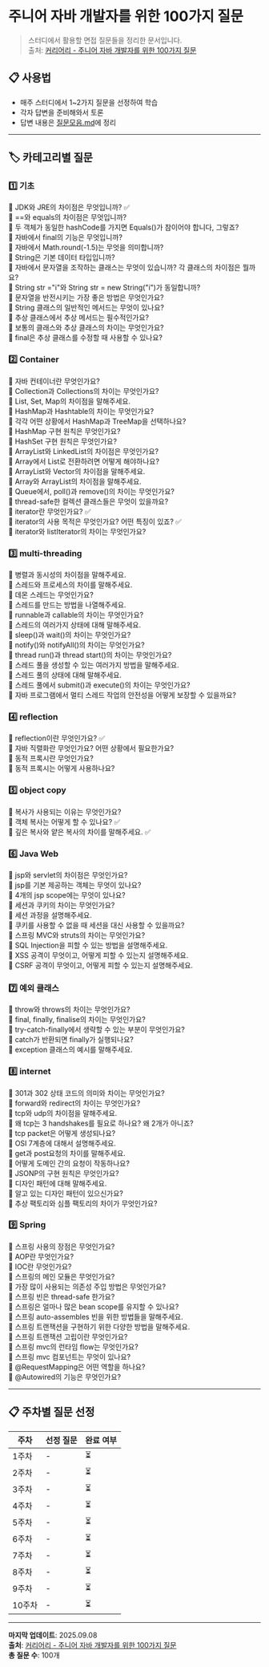 # 주니어 자바 개발자를 위한 100가지 질문

> 스터디에서 활용할 면접 질문들을 정리한 문서입니다.  
> 출처: [커리어리 - 주니어 자바 개발자를 위한 100가지 질문](https://careerly.co.kr/comments/83898)

## 📋 사용법

- 매주 스터디에서 1~2가지 질문을 선정하여 학습
- 각자 답변을 준비해와서 토론
- 답변 내용은 [질문모음.md](./질문모음.md)에 정리

---

## 🏷️ 카테고리별 질문

### 1️⃣ 기초

📌 JDK와 JRE의 차이점은 무엇입니까? ✅
<br/>📌 ==와 equals의 차이점은 무엇입니까?
<br/>📌 두 객체가 동일한 hashCode를 가지면 Equals()가 참이어야 합니다, 그렇죠?
<br/>📌 자바에서 final의 기능은 무엇입니까?
<br/>📌 자바에서 Math.round(-1.5)는 무엇을 의미합니까? 
<br/>📌 String은 기본 데이터 타입입니까?
<br/>📌 자바에서 문자열을 조작하는 클래스는 무엇이 있습니까? 각 클래스의 차이점은 뭘까요?
<br/>📌 String str ="i"와 String str = new String("i")가 동일합니까?
<br/>📌 문자열을 반전시키는 가장 좋은 방법은 무엇인가요?
<br/>📌 String 클래스의 일반적인 메서드는 무엇이 있나요?
<br/>📌 추상 클래스에서 추상 메서드는 필수적인가요?
<br/>📌 보통의 클래스와 추상 클래스의 차이는 무엇인가요?
<br/>📌 final은 추상 클래스를 수정할 때 사용할 수 있나요?

### 2️⃣ Container

📌 자바 컨테이너란 무엇인가요?
<br/>📌 Collection과 Collections의 차이는 무엇인가요?
<br/>📌 List, Set, Map의 차이점을 말해주세요.
<br/>📌 HashMap과 Hashtable의 차이는 무엇인가요?
<br/>📌 각각 어떤 상황에서 HashMap과 TreeMap을 선택하나요?
<br/>📌 HashMap 구현 원칙은 무엇인가요?
<br/>📌 HashSet 구현 원칙은 무엇인가요?
<br/>📌 ArrayList와 LinkedList의 차이점은 무엇인가요?
<br/>📌 Array에서 List로 전환하려면 어떻게 해야하나요?
<br/>📌 ArrayList와 Vector의 차이점을 말해주세요.
<br/>📌 Array와 ArrayList의 차이점을 말해주세요.
<br/>📌 Queue에서, poll()과 remove()의 차이는 무엇인가요?
<br/>📌 thread-safe한 컬렉션 클래스들은 무엇이 있을까요?
<br/>📌 iterator란 무엇인가요? ✅
<br/>📌 iterator의 사용 목적은 무엇인가요? 어떤 특징이 있죠? ✅
<br/>📌 iterator와 listIterator의 차이는 무엇인가요?

### 3️⃣ multi-threading

📌 병렬과 동시성의 차이점을 말해주세요.
<br/>📌 스레드와 프로세스의 차이를 말해주세요.
<br/>📌 데몬 스레드는 무엇인가요?
<br/>📌 스레드를 만드는 방법을 나열해주세요.
<br/>📌 runnable과 callable의 차이는 무엇인가요?
<br/>📌 스레드의 여러가지 상태에 대해 말해주세요.
<br/>📌 sleep()과 wait()의 차이는 무엇인가요?
<br/>📌 notify()와 notifyAll()의 차이는 무엇인가요?
<br/>📌 thread run()과 thread start()의 차이는 무엇인가요?
<br/>📌 스레드 풀을 생성할 수 있는 여러가지 방법을 말해주세요.
<br/>📌 스레드 풀의 상태에 대해 말해주세요.
<br/>📌 스레드 풀에서 submit()과 execute()의 차이는 무엇인가요?
<br/>📌 자바 프로그램에서 멀티 스레드 작업의 안전성을 어떻게 보장할 수 있을까요?

### 4️⃣ reflection

📌 reflection이란 무엇인가요? ✅
<br/>📌 자바 직렬화란 무엇인가요? 어떤 상황에서 필요한가요?
<br/>📌 동적 프록시란 무엇인가요?
<br/>📌 동적 프록시는 어떻게 사용하나요?

### 5️⃣ object copy

📌 복사가 사용되는 이유는 무엇인가요?
<br/>📌 객체 복사는 어떻게 할 수 있나요? ✅
<br/>📌 깊은 복사와 얕은 복사의 차이를 말해주세요. ✅

### 6️⃣ Java Web

📌 jsp와 servlet의 차이점은 무엇인가요?
<br/>📌 jsp를 기본 제공하는 객체는 무엇이 있나요?
<br/>📌 4개의 jsp scope에는 무엇이 있나요?
<br/>📌 세션과 쿠키의 차이는 무엇인가요?
<br/>📌 세션 과정을 설명해주세요.
<br/>📌 쿠키를 사용할 수 없을 때 세션을 대신 사용할 수 있을까요?
<br/>📌 스프링 MVC와 struts의 차이는 무엇인가요?
<br/>📌 SQL Injection을 피할 수 있는 방법을 설명해주세요.
<br/>📌 XSS 공격이 무엇이고, 어떻게 피할 수 있는지 설명해주세요.
<br/>📌 CSRF 공격이 무엇이고, 어떻게 피할 수 있는지 설명해주세요.

### 7️⃣ 예외 클래스

📌 throw와 throws의 차이는 무엇인가요?
<br/>📌 final, finally, finalise의 차이는 무엇인가요?
<br/>📌 try-catch-finally에서 생략할 수 있는 부분이 무엇인가요?
<br/>📌 catch가 반환되면 finally가 실행되나요?
<br/>📌 exception 클래스의 예시를 말해주세요.

### 8️⃣ internet

📌 301과 302 상태 코드의 의미와 차이는 무엇인가요?
<br/>📌 forward와 redirect의 차이는 무엇인가요?
<br/>📌 tcp와 udp의 차이점을 말해주세요.
<br/>📌 왜 tcp는 3 handshakes를 필요로 하나요? 왜 2개가 아니죠?
<br/>📌 tcp packet은 어떻게 생성되나요?
<br/>📌 OSI 7계층에 대해서 설명해주세요.
<br/>📌 get과 post요청의 차이를 말해주세요.
<br/>📌 어떻게 도메인 간의 요청이 작동하나요?
<br/>📌 JSONP의 구현 원칙은 무엇인가요?
<br/>📌 디자인 패턴에 대해 말해주세요.
<br/>📌 알고 있는 디자인 패턴이 있으신가요?
<br/>📌 추상 팩토리와 심플 팩토리의 차이가 무엇인가요?

### 9️⃣ Spring

📌 스프링 사용의 장점은 무엇인가요?
<br/>📌 AOP란 무엇인가요?
<br/>📌 IOC란 무엇인가요?
<br/>📌 스프링의 메인 모듈은 무엇인가요?
<br/>📌 가장 많이 사용되는 의존성 주입 방법은 무엇인가요?
<br/>📌 스프링 빈은 thread-safe 한가요?
<br/>📌 스프링은 얼마나 많은 bean scope를 유지할 수 있나요?
<br/>📌 스프링 auto-assembles 빈을 위한 방법들을 말해주세요.
<br/>📌 스프링 트랜잭션을 구현하기 위한 다양한 방법을 말해주세요.
<br/>📌 스프링 트랜잭션 고립이란 무엇인가요?
<br/>📌 스프링 mvc의 런타임 flow는 무엇인가요?
<br/>📌 스프링 mvc 컴포넌트는 무엇이 있나요?
<br/>📌 @RequestMapping은 어떤 역할을 하나요?
<br/>📌 @Autowired의 기능은 무엇인가요?

---

## 📋 주차별 질문 선정

| 주차 | 선정 질문 | 완료 여부 |
|------|-----------|----------|
| 1주차 | - | ⏳ |
| 2주차 | - | ⏳ |
| 3주차 | - | ⏳ |
| 4주차 | - | ⏳ |
| 5주차 | - | ⏳ |
| 6주차 | - | ⏳ |
| 7주차 | - | ⏳ |
| 8주차 | - | ⏳ |
| 9주차 | - | ⏳ |
| 10주차 | - | ⏳ |

---

**마지막 업데이트**: 2025.09.08  
**출처**: [커리어리 - 주니어 자바 개발자를 위한 100가지 질문](https://careerly.co.kr/comments/83898)  
**총 질문 수**: 100개
